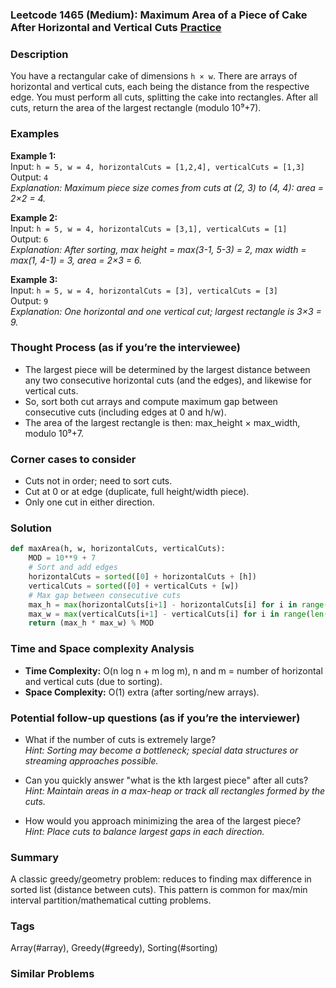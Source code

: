 ### Leetcode 1465 (Medium): Maximum Area of a Piece of Cake After Horizontal and Vertical Cuts [Practice](https://leetcode.com/problems/maximum-area-of-a-piece-of-cake-after-horizontal-and-vertical-cuts)

### Description  
You have a rectangular cake of dimensions `h × w`. There are arrays of horizontal and vertical cuts, each being the distance from the respective edge. You must perform all cuts, splitting the cake into rectangles. After all cuts, return the area of the largest rectangle (modulo 10⁹+7).

### Examples  

**Example 1:**  
Input: `h = 5, w = 4, horizontalCuts = [1,2,4], verticalCuts = [1,3]`  
Output: `4`  
*Explanation: Maximum piece size comes from cuts at (2, 3) to (4, 4): area = 2×2 = 4.*

**Example 2:**  
Input: `h = 5, w = 4, horizontalCuts = [3,1], verticalCuts = [1]`  
Output: `6`  
*Explanation: After sorting, max height = max(3-1, 5-3) = 2, max width = max(1, 4-1) = 3, area = 2×3 = 6.*

**Example 3:**  
Input: `h = 5, w = 4, horizontalCuts = [3], verticalCuts = [3]`  
Output: `9`  
*Explanation: One horizontal and one vertical cut; largest rectangle is 3×3 = 9.*

### Thought Process (as if you’re the interviewee)  
- The largest piece will be determined by the largest distance between any two consecutive horizontal cuts (and the edges), and likewise for vertical cuts.
- So, sort both cut arrays and compute maximum gap between consecutive cuts (including edges at 0 and h/w).
- The area of the largest rectangle is then: max_height × max_width, modulo 10⁹+7.

### Corner cases to consider  
- Cuts not in order; need to sort cuts.
- Cut at 0 or at edge (duplicate, full height/width piece).
- Only one cut in either direction.

### Solution

```python
def maxArea(h, w, horizontalCuts, verticalCuts):
    MOD = 10**9 + 7
    # Sort and add edges
    horizontalCuts = sorted([0] + horizontalCuts + [h])
    verticalCuts = sorted([0] + verticalCuts + [w])
    # Max gap between consecutive cuts
    max_h = max(horizontalCuts[i+1] - horizontalCuts[i] for i in range(len(horizontalCuts)-1))
    max_w = max(verticalCuts[i+1] - verticalCuts[i] for i in range(len(verticalCuts)-1))
    return (max_h * max_w) % MOD
```

### Time and Space complexity Analysis  
- **Time Complexity:** O(n log n + m log m), n and m = number of horizontal and vertical cuts (due to sorting).
- **Space Complexity:** O(1) extra (after sorting/new arrays).

### Potential follow-up questions (as if you’re the interviewer)  

- What if the number of cuts is extremely large?  
  *Hint: Sorting may become a bottleneck; special data structures or streaming approaches possible.*

- Can you quickly answer "what is the kth largest piece" after all cuts?  
  *Hint: Maintain areas in a max-heap or track all rectangles formed by the cuts.*

- How would you approach minimizing the area of the largest piece?  
  *Hint: Place cuts to balance largest gaps in each direction.*

### Summary
A classic greedy/geometry problem: reduces to finding max difference in sorted list (distance between cuts). This pattern is common for max/min interval partition/mathematical cutting problems.

### Tags
Array(#array), Greedy(#greedy), Sorting(#sorting)

### Similar Problems
